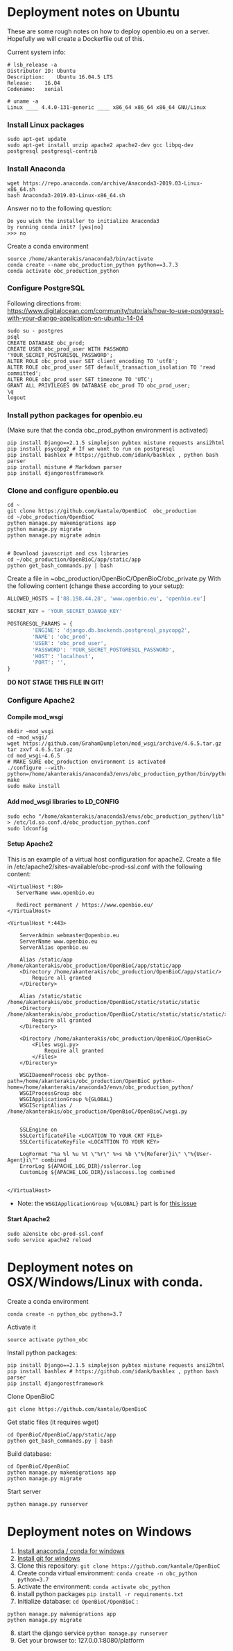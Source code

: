 
# Deployment notes on Ubuntu 
These are some rough notes on how to deploy openbio.eu on a server. Hopefully we will create a Dockerfile out of this. 


Current system info:
```
# lsb_release -a
Distributor ID:	Ubuntu
Description:	Ubuntu 16.04.5 LTS
Release:	16.04
Codename:	xenial

# uname -a
Linux ____ 4.4.0-131-generic ____ x86_64 x86_64 x86_64 GNU/Linux
```


### Install Linux packages
``` 
sudo apt-get update
sudo apt-get install unzip apache2 apache2-dev gcc libpq-dev postgresql postgresql-contrib
```

### Install Anaconda
```
wget https://repo.anaconda.com/archive/Anaconda3-2019.03-Linux-x86_64.sh 
bash Anaconda3-2019.03-Linux-x86_64.sh 
```

Answer no to the following question:
```
Do you wish the installer to initialize Anaconda3
by running conda init? [yes|no]
>>> no
```

Create a conda environment
```
source /home/akanterakis/anaconda3/bin/activate
conda create --name obc_production_python python==3.7.3
conda activate obc_production_python
```

### Configure PostgreSQL
Following directions from: https://www.digitalocean.com/community/tutorials/how-to-use-postgresql-with-your-django-application-on-ubuntu-14-04
```
sudo su - postgres
psql
CREATE DATABASE obc_prod;
CREATE USER obc_prod_user WITH PASSWORD 'YOUR_SECRET_POSTGRESQL_PASSWORD';
ALTER ROLE obc_prod_user SET client_encoding TO 'utf8';
ALTER ROLE obc_prod_user SET default_transaction_isolation TO 'read committed';
ALTER ROLE obc_prod_user SET timezone TO 'UTC';
GRANT ALL PRIVILEGES ON DATABASE obc_prod TO obc_prod_user;
\q
logout
```

### Install python packages for openbio.eu
(Make sure that the conda obc_prod_python environment is activated)
```
pip install Django==2.1.5 simplejson pybtex mistune requests ansi2html  
pip install psycopg2 # If we want to run on postgresql
pip install bashlex # https://github.com/idank/bashlex , python bash parser 
pip install mistune # Markdown parser 
pip install djangorestframework
```

### Clone and configure openbio.eu
```
cd ~
git clone https://github.com/kantale/OpenBioC  obc_production
cd ~/obc_production/OpenBioC
python manage.py makemigrations app 
python manage.py migrate 
python manage.py migrate admin


# Download javascript and css libraries
cd ~/obc_production/OpenBioC/app/static/app
python get_bash_commands.py | bash
```

Create a file in ~obc_production/OpenBioC/OpenBioC/obc_private.py
With the following content (change these according to your setup):
```python
ALLOWED_HOSTS = ['88.198.44.28', 'www.openbio.eu', 'openbio.eu']

SECRET_KEY = 'YOUR_SECRET_DJANGO_KEY'

POSTGRESQL_PARAMS = {
        'ENGINE': 'django.db.backends.postgresql_psycopg2',
        'NAME': 'obc_prod',
        'USER': 'obc_prod_user',
        'PASSWORD': 'YOUR_SECRET_POSTGRESQL_PASSWORD',
        'HOST': 'localhost',
        'PORT': '',
}
```
**DO NOT STAGE THIS FILE IN GIT!**

### Configure Apache2
#### Compile mod_wsgi
```
mkdir ~mod_wsgi
cd ~mod_wsgi/
wget https://github.com/GrahamDumpleton/mod_wsgi/archive/4.6.5.tar.gz
tar zxvf 4.6.5.tar.gz 
cd mod_wsgi-4.6.5
# MAKE SURE obc_production environment is activated
./configure --with-python=/home/akanterakis/anaconda3/envs/obc_production_python/bin/python
make
sudo make install
```

#### Add mod_wsgi libraries to LD_CONFIG
```
sudo echo "/home/akanterakis/anaconda3/envs/obc_production_python/lib" > /etc/ld.so.conf.d/obc_production_python.conf
sudo ldconfig
```


#### Setup Apache2
This is an example of a virtual host configuration for apache2.
Create a file in /etc/apache2/sites-available/obc-prod-ssl.conf with the following content:

```
<VirtualHost *:80>
   ServerName www.openbio.eu

   Redirect permanent / https://www.openbio.eu/
</VirtualHost>

<VirtualHost *:443>

    ServerAdmin webmaster@openbio.eu
    ServerName www.openbio.eu
    ServerAlias openbio.eu

    Alias /static/app /home/akanterakis/obc_production/OpenBioC/app/static/app
    <Directory /home/akanterakis/obc_production/OpenBioC/app/static/>
        Require all granted
    </Directory>

    Alias /static/static /home/akanterakis/obc_production/OpenBioC/static/static/static
    <Directory /home/akanterakis/obc_production/OpenBioC/static/static/static/static/>
        Require all granted
    </Directory>

    <Directory /home/akanterakis/obc_production/OpenBioC/OpenBioC>
        <Files wsgi.py>
            Require all granted
        </Files>
    </Directory>

    WSGIDaemonProcess obc python-path=/home/akanterakis/obc_production/OpenBioC python-home=/home/akanterakis/anaconda3/envs/obc_production_python/
    WSGIProcessGroup obc
    WSGIApplicationGroup %{GLOBAL}
    WSGIScriptAlias / /home/akanterakis/obc_production/OpenBioC/OpenBioC/wsgi.py


    SSLEngine on
    SSLCertificateFile <LOCATION TO YOUR CRT FILE>
    SSLCertificateKeyFile <LOCATTION TO YOUR KEY>

    LogFormat "%a %l %u %t \"%r\" %>s %b \"%{Referer}i\" \"%{User-Agent}i\"" combined
    ErrorLog ${APACHE_LOG_DIR}/sslerror.log
    CustomLog ${APACHE_LOG_DIR}/sslaccess.log combined


</VirtualHost>
```

* Note: the ```WSGIApplicationGroup %{GLOBAL}``` part is for [this issue](https://code.djangoproject.com/ticket/29293)

#### Start Apache2
```
sudo a2ensite obc-prod-ssl.conf
sudo service apache2 reload
```

# Deployment notes on OSX/Windows/Linux with conda.

Create a conda environment
```
conda create -n python_obc python=3.7
```

Activate it
```
source activate python_obc
```

Install python packages:
```
pip install Django==2.1.5 simplejson pybtex mistune requests ansi2html  
pip install bashlex # https://github.com/idank/bashlex , python bash parser 
pip install djangorestframework
```

Clone OpenBioC
```
git clone https://github.com/kantale/OpenBioC
```

Get static files (it requires wget)
```
cd OpenBioC/OpenBioC/app/static/app
python get_bash_commands.py | bash
```

Build database:
```
cd OpenBioC/OpenBioC
python manage.py makemigrations app
python manage.py migrate
```

Start server
```
python manage.py runserver 
```

# Deployment notes on Windows 

1. [Install anaconda / conda for windows](https://docs.conda.io/projects/conda/en/latest/user-guide/install/windows.html) 
2. [Install git for windows](https://git-scm.com/book/en/v2/Getting-Started-Installing-Git)
3. Clone this repository: ```git clone https://github.com/kantale/OpenBioC``` 
4. Create conda virtual environment: ```conda create -n obc_python python=3.7``` 
5. Activate the environment: ```conda activate obc_python```
6. install python packages ```pip install -r requirements.txt```
7. Initialize database: ```cd OpenBioC/OpenBioC``` :

```
python manage.py makemigrations app
python manage.py migrate
```

8. start the django service ```python manage.py runserver```
9. Get your browser to: 127.0.0.1:8080/platform 

